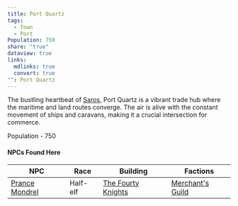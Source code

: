 ```yaml
---
title: Port Quartz
tags:
  - Town
  - Port
Population: 750
share: "true"
dataview: true
links:
  mdlinks: true
  convert: true
"": Port Quartz
---
```


The bustling heartbeat of [Saros](../../../History_&%20Lore/A_Brief_Saros_History.md), Port Quartz is a vibrant trade hub where the maritime and land routes converge. The air is alive with the constant movement of ships and caravans, making it a crucial intersection for commerce.

Population - 750

#### NPCs Found Here
| NPC                                                                                    | Race     | Building                                                                                            | Factions                                                                    |
| -------------------------------------------------------------------------------------- | -------- | --------------------------------------------------------------------------------------------------- | --------------------------------------------------------------------------- |
| [Prance Mondrel](./NPCs/Prance_Mondrel.md) | Half-elf | [The Fourty Knights](./Locations/The_Fourty_Knights.md) | [Merchant's Guild](../../../Factions_&%20Clans/Merchant's%20Guild/index.md) |
